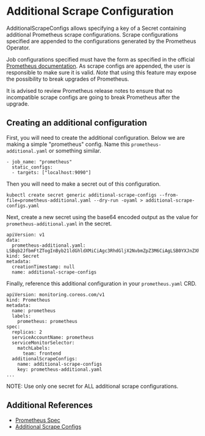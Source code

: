 # Additional Scrape Configuration

AdditionalScrapeConfigs allows specifying a key of a Secret containing
additional Prometheus scrape configurations. Scrape configurations specified
are appended to the configurations generated by the Prometheus Operator.

Job configurations specified must have the form as specified in the official
[Prometheus documentation](
https://prometheus.io/docs/prometheus/latest/configuration/configuration/#scrape_config).
As scrape configs are appended, the user is responsible to make sure it is
valid. *Note* that using this feature may expose the possibility to break
upgrades of Prometheus.

It is advised to review Prometheus release notes to ensure that no incompatible
scrape configs are going to break Prometheus after the upgrade.

## Creating an additional configuration

First, you will need to create the additional configuration.
Below we are making a simple "prometheus" config.  Name this
`prometheus-additional.yaml` or something similar.

```
- job_name: "prometheus"
  static_configs:
  - targets: ["localhost:9090"]
```

Then you will need to make a secret out of this configuration.

```
kubectl create secret generic additional-scrape-configs --from-file=prometheus-additional.yaml --dry-run -oyaml > additional-scrape-configs.yaml
```

Next, create a new secret using the base64 encoded output as the value for
`prometheus-additional.yaml` in the secret.

```
apiVersion: v1
data:
  prometheus-additional.yaml: LSBqb2JfbmFtZTogInByb21ldGhldXMiCiAgc3RhdGljX2NvbmZpZ3M6CiAgLSB0YXJnZXRzOiBbImxvY2FsaG9zdDo5MDkwIl0K
kind: Secret
metadata:
  creationTimestamp: null
  name: additional-scrape-configs
```

Finally, reference this additional configuration in your `prometheus.yaml` CRD.

```
apiVersion: monitoring.coreos.com/v1
kind: Prometheus
metadata:
  name: prometheus
  labels:
    prometheus: prometheus
spec:
  replicas: 2
  serviceAccountName: prometheus
  serviceMonitorSelector:
    matchLabels:
      team: frontend
  additionalScrapeConfigs:
    name: additional-scrape-configs
    key: prometheus-additional.yaml
...
```

NOTE: Use only one secret for ALL additional scrape configurations.

## Additional References

 * [Prometheus Spec](https://github.com/coreos/prometheus-operator/blob/master/Documentation/api.md#prometheusspec)
 * [Additional Scrape Configs](https://github.com/coreos/prometheus-operator/tree/master/example/additional-scrape-configs)
